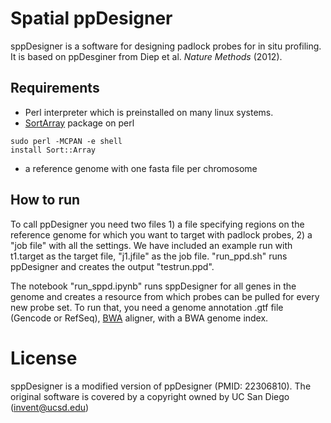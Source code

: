 # Spatial ppDesigner
sppDesigner is a software for designing padlock probes for in situ profiling. It is based on ppDesginer from Diep et al. *Nature Methods* (2012). 

## Requirements
- Perl interpreter which is preinstalled on many linux systems.
- [SortArray](https://metacpan.org/pod/Sort::Array) package on perl
```
sudo perl -MCPAN -e shell
install Sort::Array
```
- a reference genome with one fasta file per chromosome
## How to run
To call ppDesigner you need two files 1) a file specifying regions on the reference genome for which you want to target with padlock probes, 2) a "job file" with all the settings. 
We have included an example run with t1.target as the target file, "j1.jfile" as the job file. "run_ppd.sh" runs ppDesigner and creates the output "testrun.ppd". 

The notebook "run_sppd.ipynb" runs sppDesigner for all genes in the genome and creates a resource from which probes can be pulled for every new probe set. To run that, you need a 
genome annotation .gtf file (Gencode or RefSeq), [BWA](https://bio-bwa.sourceforge.net/) aligner, with a BWA genome index. 

# License
sppDesigner is a modified version of ppDesigner (PMID: 22306810). The original software is covered by a copyright owned by UC San Diego (invent@ucsd.edu)
